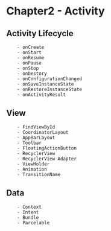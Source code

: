 # Chapter2 - Activity

## Activity Lifecycle
```
    - onCreate
    - onStart
    - onResume
    - onPause
    - onStop
    - onDestory          
    - onConfigurationChanged  
    - onSaveInstanceState
    - onRestoreInstanceState
    - onActivityResult    
```

## View
```
    - FindViewById
    - CoordinatorLayout
    - AppBarLayout
    - Toolbar
    - FloatingActionButton
    - RecyclerView
    - RecyclerView Adapter
    - ViewHolder
    - Animation
    - TransitionName
```

## Data
```
    - Context
    - Intent
    - Bundle
    - Parcelable    
```